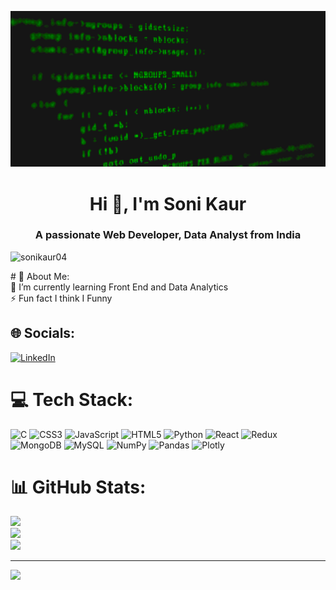 
![logo](https://github.com/sonikaur04/sonikaur04/blob/main/87f3f1425b217691da645e97dbb50d55.gif?raw=true)
<h1 align="center">Hi 👋, I'm Soni Kaur</h1>
<h3 align="center">A passionate Web Developer, Data Analyst from India</h3>

<p align="left"> <img src="https://komarev.com/ghpvc/?username=sonikaur04&label=Profile%20views&color=0e75b6&style=flat" alt="sonikaur04" /> </p>
# 💫 About Me:
<br>🌱 I’m currently learning Front End and Data Analytics<br>⚡ Fun fact I think I Funny


## 🌐 Socials:
[![LinkedIn](https://img.shields.io/badge/LinkedIn-%230077B5.svg?logo=linkedin&logoColor=white)](https://linkedin.com/in/soni-kaur-49401723a) 

# 💻 Tech Stack:
![C](https://img.shields.io/badge/c-%2300599C.svg?style=for-the-badge&logo=c&logoColor=white) ![CSS3](https://img.shields.io/badge/css3-%231572B6.svg?style=for-the-badge&logo=css3&logoColor=white) ![JavaScript](https://img.shields.io/badge/javascript-%23323330.svg?style=for-the-badge&logo=javascript&logoColor=%23F7DF1E) ![HTML5](https://img.shields.io/badge/html5-%23E34F26.svg?style=for-the-badge&logo=html5&logoColor=white) ![Python](https://img.shields.io/badge/python-3670A0?style=for-the-badge&logo=python&logoColor=ffdd54) ![React](https://img.shields.io/badge/react-%2320232a.svg?style=for-the-badge&logo=react&logoColor=%2361DAFB) ![Redux](https://img.shields.io/badge/redux-%23593d88.svg?style=for-the-badge&logo=redux&logoColor=white) ![MongoDB](https://img.shields.io/badge/MongoDB-%234ea94b.svg?style=for-the-badge&logo=mongodb&logoColor=white) ![MySQL](https://img.shields.io/badge/mysql-%2300f.svg?style=for-the-badge&logo=mysql&logoColor=white) ![NumPy](https://img.shields.io/badge/numpy-%23013243.svg?style=for-the-badge&logo=numpy&logoColor=white) ![Pandas](https://img.shields.io/badge/pandas-%23150458.svg?style=for-the-badge&logo=pandas&logoColor=white) ![Plotly](https://img.shields.io/badge/Plotly-%233F4F75.svg?style=for-the-badge&logo=plotly&logoColor=white)
# 📊 GitHub Stats:
![](https://github-readme-stats.vercel.app/api?username=sonikaur04&theme=dark&hide_border=false&include_all_commits=false&count_private=false)<br/>
![](https://github-readme-streak-stats.herokuapp.com/?user=sonikaur04&theme=dark&hide_border=false)<br/>
![](https://github-readme-stats.vercel.app/api/top-langs/?username=sonikaur04&theme=dark&hide_border=false&include_all_commits=false&count_private=false&layout=compact)

---
[![](https://visitcount.itsvg.in/api?id=sonikaur04&icon=0&color=0)](https://visitcount.itsvg.in)

<!-- Proudly created with GPRM ( https://gprm.itsvg.in ) -->
